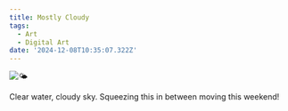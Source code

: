 ```yaml
---
title: Mostly Cloudy
tags:
  - Art
  - Digital Art
date: '2024-12-08T10:35:07.322Z'
---
```


![🌤️](http://res.cloudinary.com/cpadilla/image/upload/v1733693293/chrisdpadilla/blog/art/weybifbfy7lwqw0ihtde.jpg)

Clear water, cloudy sky. Squeezing this in between moving this weekend!
